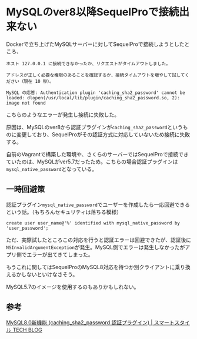 # MySQLのver8以降SequelProで接続出来ない

Dockerで立ち上げたMySQLサーバーに対してSequelProで接続しようとしたところ、

```
ホスト 127.0.0.1 に接続できなかったか、リクエストがタイムアウトしました。

アドレスが正しく必要な権限のあることを確認するか、接続タイムアウトを増やして試してください（現在 10 秒）。

MySQL の応答: Authentication plugin 'caching_sha2_password' cannot be loaded: dlopen(/usr/local/lib/plugin/caching_sha2_password.so, 2): image not found
```

こちらのようなエラーが発生し接続に失敗した。

原因は、MySQLのver8から認証プラグインが`caching_sha2_password`というものに変更しており、SequelProがその認証方式に対応していないため接続に失敗する。

自前のVagrantで構築した環境や、さくらのサーバーではSequelProで接続できていたのは、MySQLがver5.7だったため。こちらの場合認証プラグインは`mysql_native_password`となっている。

## 一時回避策

認証プラグイン`mysql_native_password`でユーザーを作成したら一応回避できるという話。（もちろんセキュリティは落ちる模様）

```
create user user_name@'%' identified with mysql_native_password by 'user_password';
```

ただ、実際試したところこの対応を行うと認証エラーは回避できたが、認証後に`NSInvalidArgumentException`が発生。MySQL側でエラーは発生しなかったがアプリ側でエラーが出てきてしまった。

もうこれに関してはSequelProのMySQL8対応を待つか別クライアントに乗り換えるかしないといけなさそう。

MySQL5.7のイメージを使用するのもありかもしれない。

## 参考

[MySQL8.0新機能 (caching_sha2_password 認証プラグイン) | スマートスタイル TECH BLOG](https://www.s-style.co.jp/blog/2018/05/1807/)
